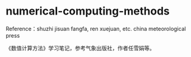 # numerical-computing-methods
Reference：shuzhi jisuan fangfa, ren xuejuan, etc. china meteorological press

《数值计算方法》学习笔记，参考气象出版社，作者任雪娟等。
